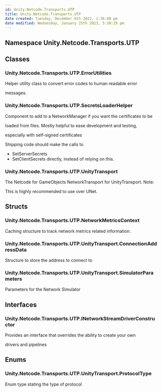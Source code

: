 ```yaml
---
id: Unity.Netcode.Transports.UTP
title: Unity.Netcode.Transports.UTP
date created: Tuesday, December 6th 2022, 1:36:00 pm
date modified: Wednesday, January 25th 2023, 5:38:29 pm
---
```


## Namespace Unity.Netcode.Transports.UTP

<div class="markdown level0 summary">

</div>

<div class="markdown level0 conceptual">

</div>

<div class="markdown level0 remarks">

</div>

## Classes

### Unity.Netcode.Transports.UTP.ErrorUtilities

<div class="section">

Helper utility class to convert error codes to human readable error

messages.

</div>

### Unity.Netcode.Transports.UTP.SecretsLoaderHelper

<div class="section">

Component to add to a NetworkManager if you want the certificates to be

loaded from files. Mostly helpful to ease development and testing,

especially with self-signed certificates

Shipping code should make the calls to

* SetServerSecrets
* SetClientSecrets directly, instead of relying on this.

</div>

### Unity.Netcode.Transports.UTP.UnityTransport

<div class="section">

The Netcode for GameObjects NetworkTransport for UnityTransport. Note:

This is highly recommended to use over UNet.

</div>

## Structs

### Unity.Netcode.Transports.UTP.NetworkMetricsContext

<div class="section">

Caching structure to track network metrics related information.

</div>

### Unity.Netcode.Transports.UTP.UnityTransport.ConnectionAddressData

<div class="section">

Structure to store the address to connect to

</div>

### Unity.Netcode.Transports.UTP.UnityTransport.SimulatorParameters

<div class="section">

Parameters for the Network Simulator

</div>

## Interfaces

### Unity.Netcode.Transports.UTP.INetworkStreamDriverConstructor

<div class="section">

Provides an interface that overrides the ability to create your own

drivers and pipelines

</div>

## Enums

### Unity.Netcode.Transports.UTP.UnityTransport.ProtocolType

<div class="section">

Enum type stating the type of protocol

</div>
